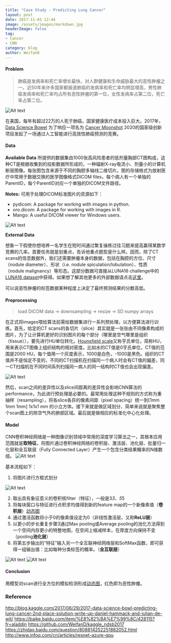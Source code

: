 ```yaml
---
title: "Case Study - Predicting Lung Cancer"
layout: post
date: 2017-11-01 12:44
image: /assets/images/markdown.jpg
headerImage: false
tag:
- Cancer
- CNN
category: blog
author: WeifanD
---
```


#### Problem
> 肺癌是发病率和死亡率增长最快，对人群健康和生命威胁最大的恶性肿瘤之一。近50年来许多国家都报道肺癌的发病率和死亡率均明显增高，男性肺癌发病率和死亡率均占所有恶性肿瘤的第一位，女性发病率占第二位，死亡率占第二位。

![Alt text](./1509366050391.png)

在美国，每年有超过22万的人死于肺癌，国家健康医疗成本投入巨大。2017年，[Data Science Bowel](https://www.kaggle.com/c/data-science-bowl-2017) 为了响应一项名为 [Cancer Moonshot](https://wallstreetcn.com/articles/228544) 2020的国家级创新项目发起了一场通过人工智能进行高效性肺癌预测的竞赛。

#### Data
**Available Data**
所提供的数据集由1000张高风险患者的低剂量胸部CT图构成，这种CT是根据收集到的投影数据所形成的，一种辐射X-ray电流小、剂量小的计算机断层图像。每张图包含来源于不同的胸腔多轴线二维切片。图的存储格式为放射医疗中常用于数据交换的医学图像格式DICOM files，每个病人有一个单独的ParentID，每个ParentID对应一个单独的DICOM文件路径。

**Notes:** 可用于处理DICOM标准图片的资源如下：
- pydicom: A package for working with images in python.
- oro.dicom: A package for working with images in R.
- Mango: A useful DICOM viewer for Windows users.

![Alt text](./1509366949216.png)

**External Data**

想象一下假使你想培养一名学生在短时间通过繁复操练过往习题来提高赢得某数学竞赛的几率。首要任务就是划重点，告诉他重点题型是什么样。因而，除了CT scans的信息数据外，我们还需要肿瘤本身的数据，包括在胸腔的方位、尺寸（nodule diameter）、形状（i.e. nodule spiculation/lobulation）、性质（nodule malignancy）等形态。这部分数据可直接从LUNA16 challenge中的[LUNA16 dataset](https://luna16.grand-challenge.org/data/)中获得。如果想了解其他更多的外部数据请点击[这里](https://www.kaggle.com/c/data-science-bowl-2017/discussion/27666)。

可以说恶性肿瘤的标签数据某种程度上决定了最终预测结果的分数高低。

#### Preprocessing
> load DICOM data -> downsampling -> resize -> SD numpy arrays

在正式将images喂给算法前需给数据集进行一系列预处理，以方便算法进行训练。首先，给定的CT scans的各切片（slice）其实就是一张张由不同像素构成的图片，为了让计算机更好的识别图片的每个部分（哪里是空气哪里是组织（tissue）），要先进行HU单位转化。[Hounsfield scale](https://en.wikipedia.org/wiki/Hounsfield_scale)又称亨氏单位，简称HU，用来表示CT图像上组织结构的相对密度。比如水的CT值是0亨氏单位，CT值的范围是2000 HU，每个值用一个灰度表示，1000是白色，-1000是黑色。组织的CT值并不是恒定不变的，不同的CT扫描机在扫描同一个病人时会有CT值的偏差，同一CT扫描机在不同时间系列扫描同一病人的同一结构时CT值也会出现偏差。

![Alt text](./1509429503979.png)

然后，scan之间的差异性以及slice间距离的差异性会影响CNN算法的performance，为此进行预处理是必要的。最常用处理这种不规则的方式称为重抽样（resampling），将各slice各异的像素间距（pixel spacing）统一到[1mm 1mm 1mm] 1x1x1 mm 的小立方体。接下来就是做区域划分，简单来说就是聚焦整个scan图上的除空气外的肺部区域。最后就是做相应的标准化中心化处理。

#### Model
CNN卷积神经网络是一种图像识别领域中常用的深度学习算法之一，其根本应用范围就是**取特征**，将图片通过卷积神经网络的卷积层、激活层、池化层、批量归一化层和全互联层（Fully Connected Layer）产生一个包含分类结果概率的N维数组。
![Alt text](./1509431602416.png)

基本流程如下：
1. 将图片进行方框式划分

![Alt text](./1509436078023.png)

2. 取出具有象征意义的卷积核filter（特征），一般是3*3、5*5
3. 将每块窗口与特征进行点积求均值得到新的feature map的一个新像素值（**卷积层**）[动态图](http://cdn.infoqstatic.com/statics_s1_20171024-0600/resource/articles/resnet-azure-gpu/zh/resources/11.gif)
4. 通过激活函数将小于0的像素值设定为0（非线性激活层，又称**ReLU层**）
5. 以更小的步长重复步骤3通过Max pooling或Average pooling的池化方法得到一个空间内存更小的特整地图，在空间上缩减样本，在厚度方向保持不变（pooling**池化层**）
6. 将第五步输出的“特征”输入另一个全互联神经网络层和SoftMax函数，即可获得一组输出值：比如每种分类标签的概率。（**全互联层**）

![Alt text](./1509436048183.png)
![Alt text](./1509524907289.png)

#### Conclusion
用模型对scan进行全方位的模拟检测形成[动态图](https://dhammack.github.io/images/global_importance_db8e5fe2c0c7e92db6cac98df51c3802.gif)，红色即为恶性肿瘤。

### Reference
http://blog.kaggle.com/2017/06/29/2017-data-science-bowl-predicting-lung-cancer-2nd-place-solution-write-up-daniel-hammack-and-julian-de-wit/
https://baike.baidu.com/item/%E8%82%BA%E7%99%8C/428115?fr=aladdin
https://github.com/WeifanD/kaggle_ndsb2017
https://zhidao.baidu.com/question/808814252251882052.html
http://www.infoq.com/cn/articles/resnet-azure-gpu


